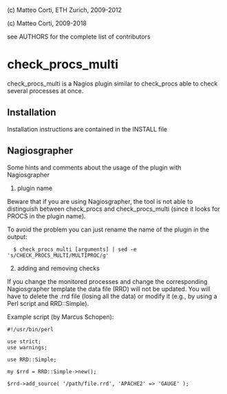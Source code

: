 
 (c) Matteo Corti, ETH Zurich, 2009-2012

 (c) Matteo Corti, 2009-2018

  see AUTHORS for the complete list of contributors

# check_procs_multi

check_procs_multi is a Nagios plugin similar to check_procs able to
check several processes at once.

## Installation

Installation instructions are contained in the INSTALL file

## Nagiosgrapher

Some hints and comments about the usage of the plugin with
Nagiosgrapher

1. plugin name

Beware that if you are using Nagiosgrapher, the tool is not able to
distinguish between check_procs and check_procs_multi (since it looks
for PROCS in the plugin name).

To avoid the problem you can just rename the name of the plugin in the
output:

```
  $ check_procs_multi [arguments] | sed -e 's/CHECK_PROCS_MULTI/MULTIPROC/g'
```

2. adding and removing checks

If you change the monitored processes and change the corresponding
Nagiosgrapher template the data file (RRD) will not be updated. You
will have to delete the .rrd file (losing all the data) or modify it
(e.g., by using a Perl script and RRD::Simple).

Example script (by Marcus Schopen):

```
#!/usr/bin/perl

use strict;
use warnings;

use RRD::Simple;

my $rrd = RRD::Simple->new();

$rrd->add_source( '/path/file.rrd', 'APACHE2' => 'GAUGE' );
```